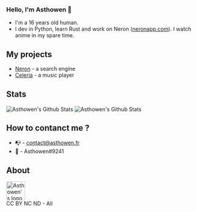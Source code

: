 ### Hello, I'm Asthowen 🖖

* I'm a 16 years old human. 
* I dev in Python, learn Rust and work on Neron ([neronapp.com](https://neronapp.com)). I watch anime in my spare time.

## My projects
* [Neron](https://github.com/NeronApp) - a search engine
* [Celeria](https://github.com/Asthowen/Celeria-music-player) - a music player

## Stats
<img align="center" alt="Asthowen's Github Stats" src="https://github-readme-stats.vercel.app/api?username=Asthowen&show_icons=true&hide_border=true&theme=tokyonight" />
<img align="center" alt="Asthowen's Github Stats" src="https://github-readme-stats.vercel.app/api/top-langs/?username=Asthowen&show_icons=true&layout=compact&hide_border=true&theme=tokyonight" />

## How to contanct me ?
* 📭 - contact@asthowen.fr
* 📯 - Asthowen#9241

## About
<img alt="Asthowen's logo" src="https://avatars.githubusercontent.com/u/59535754?s=460&u=e901e8df9b0172b7402362b867bdefbadb7ee7fd&v=4" width="50px" />
<br/>
CC BY NC ND - All
